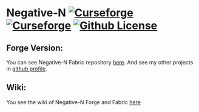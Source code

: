 Negative-N [![Curseforge](http://cf.way2muchnoise.eu/full_negative-n_downloads.svg)](https://www.curseforge.com/minecraft/mc-mods/negative-n)
[![Curseforge](http://cf.way2muchnoise.eu/versions/negative-n.svg)](https://www.curseforge.com/minecraft/mc-mods/negative-n)
[![Github License](https://img.shields.io/github/license/Killarexe/Negative-N-Lite-Version.svg)]()
===========

## Forge Version:
You can see Negative-N Fabric repository [here](https://github.com/Killarexe/Negative-N-Forge-Version).
And see my other projects in [github profile](https://github.com/Killarexe).

## Wiki:
You see the wiki of Negative-N Forge and Fabric [here](https://github.com/Killarexe/Negative-N-Forge-Version/wiki)
